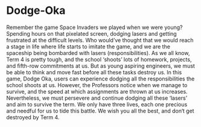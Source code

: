 # Dodge-Oka
Remember the game Space Invaders we played when we were young? Spending hours on that pixelated screen, dodging lasers and getting frustrated at the difficult levels. Who would’ve thought that we would reach a stage in life where life starts to imitate the game, and we are the spaceship being bombarded with lasers (responsibilities). As we all know, Term 4 is pretty tough, and the school ‘shoots’ lots of homework, projects, and fifth-row commitments at us. But as young aspiring engineers, we must be able to think and move fast before all these tasks destroy us. In this game, Dodge Oka, users can experience dodging all the responsibilities the school shoots at us. However, the Professors notice when we manage to survive, and the speed at which assignments are thrown at us increases. Nevertheless, we must persevere and continue dodging all these ‘lasers’ and aim to survive the term. We only have three lives, each one precious and needful for us to tide this battle. We wish you all the best, and don‘t get destroyed by Term 4.
